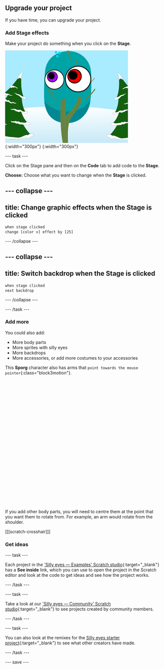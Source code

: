## Upgrade your project

If you have time, you can upgrade your project.

### Add Stage effects

Make your project do something when you click on the **Stage**.

![The Stage with graphic effects.](images/stage-effects.png){:width="300px"}
{:width="300px"}

--- task ---

Click on the Stage pane and then on the **Code** tab to add code to the **Stage**.

**Choose:** Choose what you want to change when the **Stage** is clicked.

--- collapse ---
---
title: Change graphic effects when the Stage is clicked
---

```blocks3
when stage clicked
change [color v] effect by [25]
```

--- /collapse ---

--- collapse ---
---
title: Switch backdrop when the Stage is clicked
---

```blocks3
when stage clicked
next backdrop
```

--- /collapse ---

--- /task ---

### Add more

You could also add:
- More body parts
- More sprites with silly eyes
- More backdrops
- More accessories, or add more costumes to your accessories

This **Sporg** character also has arms that `point towards the mouse pointer`{:class="block3motion"}.
<div class="scratch-preview" style="margin-left: 15px;">
  <iframe allowtransparency="true" width="485" height="402" src="" frameborder="0"></iframe>
</div>

If you add other body parts, you will need to centre them at the point that you want them to rotate from. For example, an arm would rotate from the shoulder.

[[[scratch-crosshair]]]

### Get ideas

--- task ---

Each project in the ['Silly eyes — Examples' Scratch studio](https://scratch.mit.edu/studios/29029028){:target="_blank"} has a **See inside** link, which you can use to open the project in the Scratch editor and look at the code to get ideas and see how the project works.

--- /task ---

--- task ---

Take a look at our ['Silly eyes — Community' Scratch studio](https://scratch.mit.edu/studios/29120534){:target="_blank"} to see projects created by community members.

--- /task ---

--- task ---

You can also look at the remixes for the [Silly eyes starter project](https://scratch.mit.edu/projects/582221984/remixes){:target="_blank"} to see what other creators have made.

--- /task ---

--- save ---
